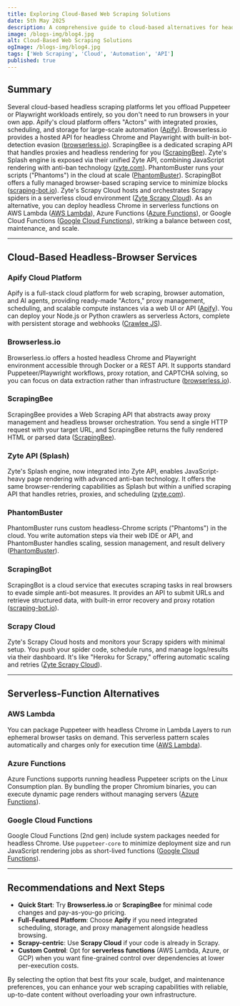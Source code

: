 ```yaml
---
title: Exploring Cloud-Based Web Scraping Solutions
date: 5th May 2025
description: A comprehensive guide to cloud-based alternatives for headless browser scraping without relying on heavy local services like Puppeteer or Playwright
image: /blogs-img/blog4.jpg
alt: Cloud-Based Web Scraping Solutions
ogImage: /blogs-img/blog4.jpg
tags: ['Web Scraping', 'Cloud', 'Automation', 'API']
published: true
---
```


## Summary

Several cloud-based headless scraping platforms let you offload Puppeteer or Playwright workloads entirely, so you don't need to run browsers in your own app. Apify's cloud platform offers "Actors" with integrated proxies, scheduling, and storage for large-scale automation ([Apify](https://apify.com)). Browserless.io provides a hosted API for headless Chrome and Playwright with built-in bot-detection evasion ([browserless.io](https://browserless.io)). ScrapingBee is a dedicated scraping API that handles proxies and headless rendering for you ([ScrapingBee](https://scrapingbee.com)). Zyte's Splash engine is exposed via their unified Zyte API, combining JavaScript rendering with anti-ban technology ([zyte.com](https://zyte.com)). PhantomBuster runs your scripts ("Phantoms") in the cloud at scale ([PhantomBuster](https://phantombuster.com)). ScrapingBot offers a fully managed browser-based scraping service to minimize blocks ([scraping-bot.io](https://scraping-bot.io)). Zyte's Scrapy Cloud hosts and orchestrates Scrapy spiders in a serverless cloud environment ([Zyte Scrapy Cloud](https://zyte.com/scrapy-cloud/)). As an alternative, you can deploy headless Chrome in serverless functions on AWS Lambda ([AWS Lambda](https://aws.amazon.com/lambda/)), Azure Functions ([Azure Functions](https://azure.microsoft.com/en-us/products/functions/)), or Google Cloud Functions ([Google Cloud Functions](https://cloud.google.com/functions)), striking a balance between cost, maintenance, and scale.

---

## Cloud-Based Headless-Browser Services

### Apify Cloud Platform

Apify is a full-stack cloud platform for web scraping, browser automation, and AI agents, providing ready-made "Actors," proxy management, scheduling, and scalable compute instances via a web UI or API ([Apify](https://apify.com)). You can deploy your Node.js or Python crawlers as serverless Actors, complete with persistent storage and webhooks ([Crawlee JS](https://crawlee.dev/)).

### Browserless.io

Browserless.io offers a hosted headless Chrome and Playwright environment accessible through Docker or a REST API. It supports standard Puppeteer/Playwright workflows, proxy rotation, and CAPTCHA solving, so you can focus on data extraction rather than infrastructure ([browserless.io](https://browserless.io)).

### ScrapingBee

ScrapingBee provides a Web Scraping API that abstracts away proxy management and headless browser orchestration. You send a single HTTP request with your target URL, and ScrapingBee returns the fully rendered HTML or parsed data ([ScrapingBee](https://scrapingbee.com)).

### Zyte API (Splash)

Zyte's Splash engine, now integrated into Zyte API, enables JavaScript-heavy page rendering with advanced anti-ban technology. It offers the same browser-rendering capabilities as Splash but within a unified scraping API that handles retries, proxies, and scheduling ([zyte.com](https://zyte.com)).

### PhantomBuster

PhantomBuster runs custom headless-Chrome scripts ("Phantoms") in the cloud. You write automation steps via their web IDE or API, and PhantomBuster handles scaling, session management, and result delivery ([PhantomBuster](https://phantombuster.com)).

### ScrapingBot

ScrapingBot is a cloud service that executes scraping tasks in real browsers to evade simple anti-bot measures. It provides an API to submit URLs and retrieve structured data, with built-in error recovery and proxy rotation ([scraping-bot.io](https://scraping-bot.io)).

### Scrapy Cloud

Zyte's Scrapy Cloud hosts and monitors your Scrapy spiders with minimal setup. You push your spider code, schedule runs, and manage logs/results via their dashboard. It's like "Heroku for Scrapy," offering automatic scaling and retries ([Zyte Scrapy Cloud](https://zyte.com/scrapy-cloud/)).

---

## Serverless-Function Alternatives

### AWS Lambda

You can package Puppeteer with headless Chrome in Lambda Layers to run ephemeral browser tasks on demand. This serverless pattern scales automatically and charges only for execution time ([AWS Lambda](https://aws.amazon.com/lambda/)).

### Azure Functions

Azure Functions supports running headless Puppeteer scripts on the Linux Consumption plan. By bundling the proper Chromium binaries, you can execute dynamic page renders without managing servers ([Azure Functions](https://azure.microsoft.com/en-us/products/functions/)).

### Google Cloud Functions

Google Cloud Functions (2nd gen) include system packages needed for headless Chrome. Use `puppeteer-core` to minimize deployment size and run JavaScript rendering jobs as short-lived functions ([Google Cloud Functions](https://cloud.google.com/functions)).

---

## Recommendations and Next Steps

- **Quick Start**: Try **Browserless.io** or **ScrapingBee** for minimal code changes and pay-as-you-go pricing.
- **Full-Featured Platform**: Choose **Apify** if you need integrated scheduling, storage, and proxy management alongside headless browsing.
- **Scrapy-centric**: Use **Scrapy Cloud** if your code is already in Scrapy.
- **Custom Control**: Opt for **serverless functions** (AWS Lambda, Azure, or GCP) when you want fine-grained control over dependencies at lower per-execution costs.

By selecting the option that best fits your scale, budget, and maintenance preferences, you can enhance your web scraping capabilities with reliable, up-to-date content without overloading your own infrastructure.
